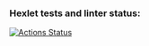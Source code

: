 ### Hexlet tests and linter status:
[![Actions Status](https://github.com/extraspeed/frontend-project-lvl1/workflows/hexlet-check/badge.svg)](https://github.com/extraspeed/frontend-project-lvl1/actions)